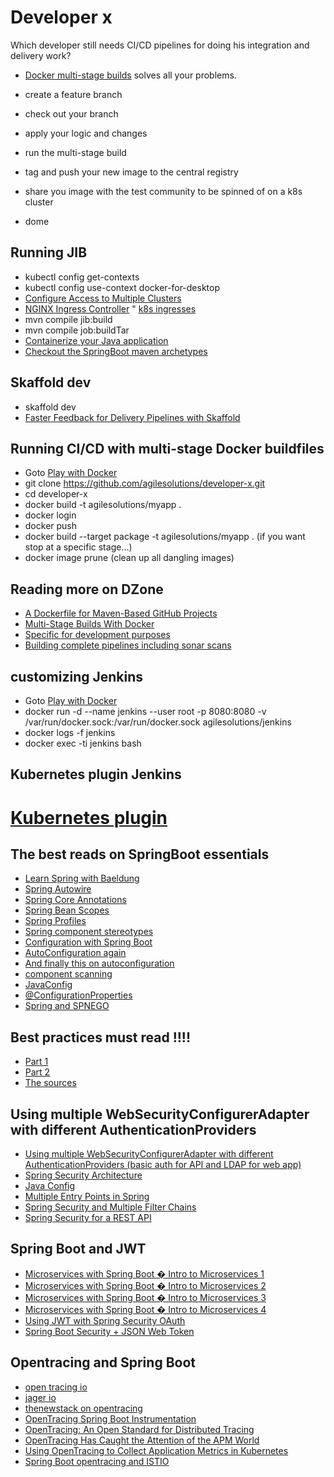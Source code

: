 # Developer x
Which developer still needs CI/CD pipelines for doing his integration and delivery work?

* [Docker multi-stage builds](https://docs.docker.com/develop/develop-images/multistage-build/) solves all your problems. 

* create a feature branch
* check out your branch
* apply your logic and changes
* run the multi-stage build
* tag and push your new image to the central registry
* share you image with the test community to be spinned of on a k8s cluster
* dome

## Running JIB 

* kubectl config get-contexts
* kubectl config use-context docker-for-desktop
* [Configure Access to Multiple Clusters](https://kubernetes.io/docs/tasks/access-application-cluster/configure-access-multiple-clusters/)
* [NGINX Ingress Controller](https://kubernetes.io/docs/tasks/access-application-cluster/ingress-minikube/)
" [k8s ingresses](https://kubernetes.io/docs/concepts/services-networking/ingress/)
* mvn compile jib:build
* mvn compile job:buildTar
* [Containerize your Java application](https://github.com/GoogleContainerTools/jib)
* [Checkout the SpringBoot maven archetypes](https://github.com/sivalabs)

## Skaffold dev

* skaffold dev
* [Faster Feedback for Delivery Pipelines with Skaffold](https://www.liatrio.com/blog/delivery-pipelines-with-skaffold)

## Running CI/CD with multi-stage Docker buildfiles

* Goto [Play with Docker ](https://labs.play-with-docker.com/)
* git clone https://github.com/agilesolutions/developer-x.git
* cd developer-x
* docker build -t agilesolutions/myapp .
* docker login
* docker push
* docker build --target package -t agilesolutions/myapp . (if you want stop at a specific stage...)
* docker image prune (clean up all dangling images)

## Reading more on DZone

* [A Dockerfile for Maven-Based GitHub Projects](https://dzone.com/articles/a-dockerfile-for-maven-based-github-projects)
* [Multi-Stage Builds With Docker](https://dzone.com/articles/multi-stage-builds-with-docker)
* [Specific for development purposes](https://dev.to/brpaz/using-docker-multi-stage-builds-during-development-35bc)
* [Building complete pipelines including sonar scans](https://medium.com/capital-one-tech/multi-stage-builds-and-dockerfile-b5866d9e2f84)

## customizing Jenkins

* Goto [Play with Docker ](https://labs.play-with-docker.com/)
* docker run -d --name jenkins --user root -p 8080:8080 -v /var/run/docker.sock:/var/run/docker.sock agilesolutions/jenkins
* docker logs -f jenkins
* docker exec -ti jenkins bash

## Kubernetes plugin Jenkins

# [Kubernetes plugin](https://github.com/jenkinsci/kubernetes-plugin)

## The best reads on SpringBoot essentials

* [Learn Spring with Baeldung](https://www.baeldung.com/category/spring/)
* [Spring Autowire](https://www.baeldung.com/spring-autowire)
* [Spring Core Annotations](https://www.baeldung.com/spring-core-annotations)
* [Spring Bean Scopes](https://www.baeldung.com/spring-bean-scopes)
* [Spring Profiles](https://www.baeldung.com/spring-profiles)
* [Spring component stereotypes](https://www.baeldung.com/spring-component-repository-service)
* [Configuration with Spring Boot](https://www.baeldung.com/spring-boot-custom-auto-configuration)
* [AutoConfiguration again](https://www.springboottutorial.com/spring-boot-auto-configuration)
* [And finally this on autoconfiguration](https://aboullaite.me/the-magic-behind-the-magic-spring-boot-autoconfiguration/)
* [component scanning](https://www.springboottutorial.com/spring-boot-and-component-scan)
* [JavaConfig](https://docs.spring.io/spring-javaconfig/docs/1.0.0.M4/reference/html/ch02s02.html)
* [@ConfigurationProperties](https://www.baeldung.com/configuration-properties-in-spring-boot)
* [Spring and SPNEGO](https://www.baeldung.com/spring-security-kerberos)

## Best practices must read !!!!
* [Part 1](https://medium.com/the-resonant-web/spring-boot-2-0-starter-kit-part-1-23ddff0c7da2)
* [Part 2](https://medium.com/the-resonant-web/spring-boot-2-0-project-structure-and-best-practices-part-2-7137bdcba7d3)
* [The sources](https://github.com/khandelwal-arpit/springboot-starterkit)

## Using multiple WebSecurityConfigurerAdapter with different AuthenticationProviders

* [Using multiple WebSecurityConfigurerAdapter with different AuthenticationProviders (basic auth for API and LDAP for web app)](https://stackoverflow.com/questions/40258583/using-multiple-websecurityconfigureradapter-with-different-authenticationprovide)
* [Spring Security Architecture](https://spring.io/guides/topicals/spring-security-architecture/)
* [Java Config](https://docs.spring.io/spring-security/site/docs/current/reference/html/jc.html)
* [Multiple Entry Points in Spring ](https://www.baeldung.com/spring-security-multiple-entry-points)
* [Spring Security and Multiple Filter Chains](http://blog.florian-hopf.de/2017/08/spring-security.html)
* [Spring Security for a REST API](https://www.baeldung.com/securing-a-restful-web-service-with-spring-security)

## Spring Boot and JWT

* [Microservices with Spring Boot � Intro to Microservices 1](https://medium.com/omarelgabrys-blog/microservices-with-spring-boot-intro-to-microservices-part-1-c0d24cd422c3)
* [Microservices with Spring Boot � Intro to Microservices 2](https://medium.com/omarelgabrys-blog/microservices-with-spring-boot-creating-our-microserivces-gateway-part-2-31f8aa6b215b)
* [Microservices with Spring Boot � Intro to Microservices 3](https://medium.com/omarelgabrys-blog/microservices-with-spring-boot-authentication-with-jwt-part-3-fafc9d7187e8)
* [Microservices with Spring Boot � Intro to Microservices 4](https://medium.com/@arjunac009/spring-boot-microservice-with-centralized-authentication-zuul-eureka-jwt-5719e05fde29)
* [Using JWT with Spring Security OAuth](https://www.baeldung.com/spring-security-oauth-jwt)
* [Spring Boot Security + JSON Web Token](https://dzone.com/articles/spring-boot-security-json-web-tokenjwt-hello-world)

## Opentracing and Spring Boot

* [open tracing io](https://opentracing.io/)
* [jager io](https://www.jaegertracing.io/)
* [thenewstack on opentracing](https://thenewstack.io/opentracing-open-standard-distributed-tracing/)
* [OpenTracing Spring Boot Instrumentation](https://dzone.com/articles/opentracing-spring-boot-instrumentation)
* [OpenTracing: An Open Standard for Distributed Tracing](https://dzone.com/articles/opentracing-an-open-standard-for-distributed-traci)
* [OpenTracing Has Caught the Attention of the APM World](https://dzone.com/articles/opentracing-has-caught-the-attention-of-the-apm-wo)
* [Using OpenTracing to Collect Application Metrics in Kubernetes](https://dzone.com/articles/using-opentracing-to-collect-application-metrics-i-1)
* [Spring Boot opentracing and ISTIO](https://medium.com/jaegertracing/using-opentracing-with-istio-envoy-d8a4246bdc15)

